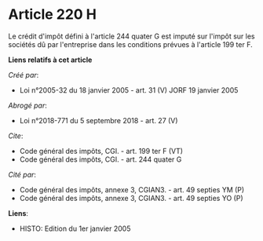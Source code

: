 # Article 220 H

Le crédit d'impôt défini à l'article 244 quater G est imputé sur l'impôt sur les sociétés dû par l'entreprise dans les
conditions prévues à l'article 199 ter F.

**Liens relatifs à cet article**

_Créé par_:

  - Loi n°2005-32 du 18 janvier 2005 - art. 31 (V) JORF 19 janvier 2005

_Abrogé par_:

  - Loi n°2018-771 du 5 septembre 2018 - art. 27 (V)

_Cite_:

  - Code général des impôts, CGI. - art. 199 ter F (VT)
  - Code général des impôts, CGI. - art. 244 quater G

_Cité par_:

  - Code général des impôts, annexe 3, CGIAN3. - art. 49 septies YM (P)
  - Code général des impôts, annexe 3, CGIAN3. - art. 49 septies YO (P)

**Liens**:

  - HISTO: Edition du 1er janvier 2005
